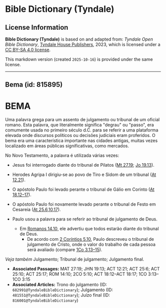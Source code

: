 # Bible Dictionary (Tyndale)

## License Information

**Bible Dictionary (Tyndale)** is based on and adapted from: _Tyndale Open Bible Dictionary_, [Tyndale House Publishers](https://tyndaleopenresources.com/), 2023, which is licensed under a [CC BY-SA 4.0 license](https://creativecommons.org/licenses/by-sa/4.0/legalcode.en).

This markdown version (created `2025-10-16`) is provided under the same license.



--------------------------------

## Bema (id: 815895)

BEMA
====

Uma palavra grega para um assento de julgamento ou tribunal de um oficial romano. Esta palavra, que literalmente significa "degrau" ou "passo", era comumente usada no primeiro século d.C. para se referir a uma plataforma elevada onde discursos políticos ou decisões judiciais eram proferidos. O bema era uma característica importante nas cidades antigas, muitas vezes localizado em áreas públicas significativas, como mercados.

No Novo Testamento, a palavra é utilizada várias vezes:

* Jesus foi interrogado diante do tribunal de Pilatos ([Mt 27\.19](https://ref.ly/Matt27:19); [Jo 19\.13](https://ref.ly/John19:13)).
* Herodes Agripa I dirigiu\-se ao povo de Tiro e Sidom de um tribunal ([At 12\.21](https://ref.ly/Acts12:21)).
* O apóstolo Paulo foi levado perante o tribunal de Gálio em Corinto ([At 18\.12–17](https://ref.ly/Acts18:12-Acts18:17)).
* O apóstolo Paulo foi novamente levado perante o tribunal de Festo em Cesareia ([At 25\.6,10,17](https://ref.ly/Acts25:6,Acts25:10,Acts25:17)).
* Paulo usou a palavra para se referir ao tribunal de julgamento de Deus.

    + Em [Romanos 14\.10,](https://ref.ly/Rom14:10) ele advertiu que todos estarão diante do tribunal de Deus.
        + De acordo com [2 Coríntios 5\.10](https://ref.ly/2Cor5:10), Paulo descreveu o tribunal de julgamento de Cristo, onde o valor do trabalho de cada pessoa será avaliado (compare [1Co 3\.13–15](https://ref.ly/1Cor3:13-1Cor3:15)).

*Veja também* Julgamento; Tribunal de julgamento; Julgamento final.

* **Associated Passages:** MAT 27:19; JHN 19:13; ACT 12:21; ACT 25:6; ACT 25:10; ACT 25:17; ROM 14:10; 2CO 5:10; ACT 18:12–ACT 18:17; 1CO 3:13–1CO 3:15
* **Associated Articles:** Trono do julgamento (ID: `682991@TyndaleBibleDictionary`); Julgamento (ID: `481551@TyndaleBibleDictionary`); Juízo final (ID: `816001@TyndaleBibleDictionary`)

